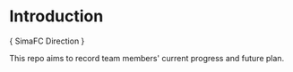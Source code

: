 # Introduction

{ SimaFC Direction }

This repo aims to record team members' current progress and future plan.
